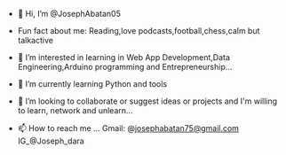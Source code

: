 - 👋 Hi, I’m @JosephAbatan05
- Fun fact about me:
Reading,love podcasts,football,chess,calm but talkactive 
- 👀 I’m interested in learning in  Web App Development,Data Engineering,Arduino programming and Entrepreneurship...
- 🌱 I’m currently learning Python and tools
- 💞️ I’m looking to collaborate or suggest ideas or projects and I'm willing to learn, network and unlearn...

- 📫 How to reach me 
 ... Gmail: @josephabatan75@gmail.com
IG_@Joseph_dara

<!---
JosephAbatan05/JosephAbatan05 is a ✨ special ✨ repository because its `README.md` (this file) appears on your GitHub profile.
You can click the Preview link to take a look at your changes.
--->
